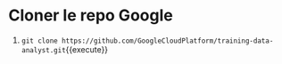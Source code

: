 # Cloner le repo Google

1. `git clone https://github.com/GoogleCloudPlatform/training-data-analyst.git`{{execute}}
